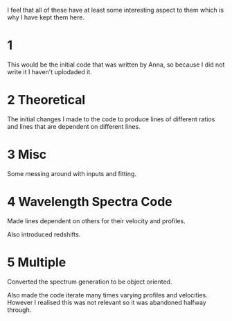 I feel that all of these have at least some interesting aspect to them which is why I have kept them here.

# 1
This would be the initial code that was written by Anna, so because I did not write it I haven't uplodaded it.

# 2 Theoretical
The initial changes I made to the code to  produce lines of different ratios and lines that are dependent on different lines.

# 3 Misc
Some messing around with inputs and fitting.

# 4 Wavelength Spectra Code
Made lines dependent on others for their velocity and profiles.

Also introduced redshifts.

# 5 Multiple
Converted the spectrum generation to be object oriented.

Also made the code iterate many times varying profiles and velocities. However I realised this was not relevant so it was abandoned halfway through.
